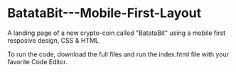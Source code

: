 # BatataBit---Mobile-First-Layout
A  landing page of a new crypto-coin called "BatataBit"  using a mobile first resposive design, CSS &amp; HTML 

To run the code, download the full files and run the index.html file with your favorite Code Editor. 
